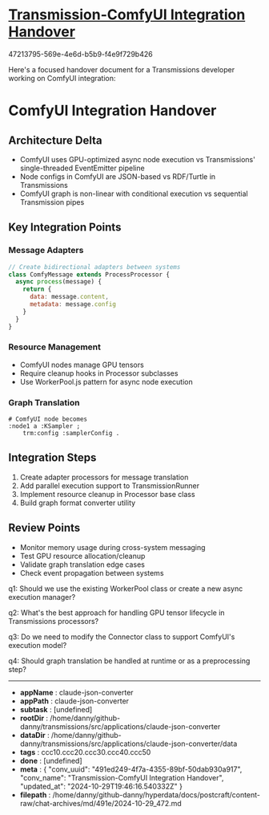 # [Transmission-ComfyUI Integration Handover](https://claude.ai/chat/491ed249-4f7a-4355-89bf-50dab930a917)

47213795-569e-4e6d-b5b9-f4e9f729b426

 Here's a focused handover document for a Transmissions developer working on ComfyUI integration:

# ComfyUI Integration Handover

## Architecture Delta
- ComfyUI uses GPU-optimized async node execution vs Transmissions' single-threaded EventEmitter pipeline
- Node configs in ComfyUI are JSON-based vs RDF/Turtle in Transmissions
- ComfyUI graph is non-linear with conditional execution vs sequential Transmission pipes 

## Key Integration Points

### Message Adapters
```javascript
// Create bidirectional adapters between systems
class ComfyMessage extends ProcessProcessor {
  async process(message) {
    return {
      data: message.content, 
      metadata: message.config
    }
  }
}
```

### Resource Management
- ComfyUI nodes manage GPU tensors 
- Require cleanup hooks in Processor subclasses
- Use WorkerPool.js pattern for async node execution

### Graph Translation
```turtle
# ComfyUI node becomes
:node1 a :KSampler ;
    trm:config :samplerConfig .
```

## Integration Steps
1. Create adapter processors for message translation
2. Add parallel execution support to TransmissionRunner
3. Implement resource cleanup in Processor base class
4. Build graph format converter utility

## Review Points
- Monitor memory usage during cross-system messaging
- Test GPU resource allocation/cleanup
- Validate graph translation edge cases
- Check event propagation between systems

q1: Should we use the existing WorkerPool class or create a new async execution manager?

q2: What's the best approach for handling GPU tensor lifecycle in Transmissions processors?

q3: Do we need to modify the Connector class to support ComfyUI's execution model?

q4: Should graph translation be handled at runtime or as a preprocessing step?

---

* **appName** : claude-json-converter
* **appPath** : claude-json-converter
* **subtask** : [undefined]
* **rootDir** : /home/danny/github-danny/transmissions/src/applications/claude-json-converter
* **dataDir** : /home/danny/github-danny/transmissions/src/applications/claude-json-converter/data
* **tags** : ccc10.ccc20.ccc30.ccc40.ccc50
* **done** : [undefined]
* **meta** : {
  "conv_uuid": "491ed249-4f7a-4355-89bf-50dab930a917",
  "conv_name": "Transmission-ComfyUI Integration Handover",
  "updated_at": "2024-10-29T19:46:16.540332Z"
}
* **filepath** : /home/danny/github-danny/hyperdata/docs/postcraft/content-raw/chat-archives/md/491e/2024-10-29_472.md